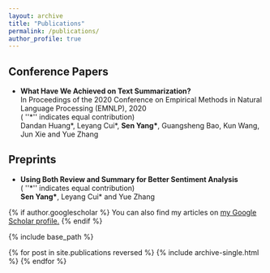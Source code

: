 ```yaml
---
layout: archive
title: "Publications"
permalink: /publications/
author_profile: true
---
```


## Conference Papers

* **What Have We Achieved on Text Summarization?** \
  In Proceedings of the 2020 Conference on Empirical Methods in Natural Language Processing (EMNLP), 2020 \
  ( ''\*'' indicates equal contribution)\
  Dandan Huang\*, Leyang Cui\*, **Sen Yang\***, Guangsheng Bao, Kun Wang, Jun Xie and Yue Zhang
  

## Preprints

* **Using Both Review and Summary for Better Sentiment Analysis** \
  ( ''\*'' indicates equal contribution)\
  **Sen Yang\***, Leyang Cui\* and Yue Zhang


  


{% if author.googlescholar %}
  You can also find my articles on <u><a href="{{author.googlescholar}}">my Google Scholar profile</a>.</u>
{% endif %}

{% include base_path %}

{% for post in site.publications reversed %}
  {% include archive-single.html %}
{% endfor %}

